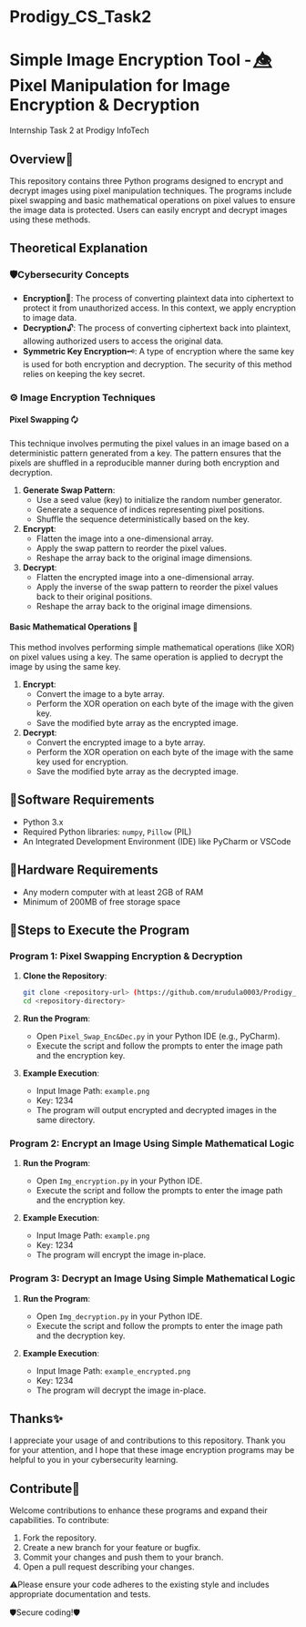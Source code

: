 # Prodigy_CS_Task2
# Simple Image Encryption Tool - 👁️⃤ Pixel Manipulation for Image Encryption &amp; Decryption 
Internship Task 2 at Prodigy InfoTech

## Overview🧐
This repository contains three Python programs designed to encrypt and decrypt images using pixel manipulation techniques. The programs include pixel swapping and basic mathematical operations on pixel values to ensure the image data is protected. Users can easily encrypt and decrypt images using these methods.

## Theoretical Explanation

### 🛡️Cybersecurity Concepts
- **Encryption**🔐: The process of converting plaintext data into ciphertext to protect it from unauthorized access. In this context, we apply encryption to image data.
- **Decryption**🔓: The process of converting ciphertext back into plaintext, allowing authorized users to access the original data.
- **Symmetric Key Encryption**🗝️: A type of encryption where the same key is used for both encryption and decryption. The security of this method relies on keeping the key secret.

### ⚙ Image Encryption Techniques 
#### Pixel Swapping 🗘
This technique involves permuting the pixel values in an image based on a deterministic pattern generated from a key. The pattern ensures that the pixels are shuffled in a reproducible manner during both encryption and decryption.
1. **Generate Swap Pattern**: 
    - Use a seed value (key) to initialize the random number generator.
    - Generate a sequence of indices representing pixel positions.
    - Shuffle the sequence deterministically based on the key.
2. **Encrypt**:
    - Flatten the image into a one-dimensional array.
    - Apply the swap pattern to reorder the pixel values.
    - Reshape the array back to the original image dimensions.
3. **Decrypt**:
    - Flatten the encrypted image into a one-dimensional array.
    - Apply the inverse of the swap pattern to reorder the pixel values back to their original positions.
    - Reshape the array back to the original image dimensions.

#### Basic Mathematical Operations 🧮
This method involves performing simple mathematical operations (like XOR) on pixel values using a key. The same operation is applied to decrypt the image by using the same key.
1. **Encrypt**:
    - Convert the image to a byte array.
    - Perform the XOR operation on each byte of the image with the given key.
    - Save the modified byte array as the encrypted image.
2. **Decrypt**:
    - Convert the encrypted image to a byte array.
    - Perform the XOR operation on each byte of the image with the same key used for encryption.
    - Save the modified byte array as the decrypted image.

## 📌Software Requirements
- Python 3.x
- Required Python libraries: `numpy`, `Pillow` (PIL)
- An Integrated Development Environment (IDE) like PyCharm or VSCode

## 📌Hardware Requirements
- Any modern computer with at least 2GB of RAM
- Minimum of 200MB of free storage space

## 🎯Steps to Execute the Program
### Program 1: Pixel Swapping Encryption & Decryption
1. **Clone the Repository**:
   ```sh
   git clone <repository-url> (https://github.com/mrudula0003/Prodigy_CS_Task2)
   cd <repository-directory>
   ```

2. **Run the Program**:
   - Open `Pixel_Swap_Enc&Dec.py` in your Python IDE (e.g., PyCharm).
   - Execute the script and follow the prompts to enter the image path and the encryption key.

3. **Example Execution**:
   - Input Image Path: `example.png`
   - Key: 1234
   - The program will output encrypted and decrypted images in the same directory.

### Program 2: Encrypt an Image Using Simple Mathematical Logic
1. **Run the Program**:
   - Open `Img_encryption.py` in your Python IDE.
   - Execute the script and follow the prompts to enter the image path and the encryption key.

2. **Example Execution**:
   - Input Image Path: `example.png`
   - Key: 1234
   - The program will encrypt the image in-place.

### Program 3: Decrypt an Image Using Simple Mathematical Logic
1. **Run the Program**:
   - Open `Img_decryption.py` in your Python IDE.
   - Execute the script and follow the prompts to enter the image path and the decryption key.

2. **Example Execution**:
   - Input Image Path: `example_encrypted.png`
   - Key: 1234
   - The program will decrypt the image in-place.

## Thanks✨
I appreciate your usage of and contributions to this repository. 
Thank you for your attention, and I hope that these image encryption programs may be helpful to you in your cybersecurity learning.

## Contribute🤝
Welcome contributions to enhance these programs and expand their capabilities. 
To contribute:
1. Fork the repository.
2. Create a new branch for your feature or bugfix.
3. Commit your changes and push them to your branch.
4. Open a pull request describing your changes.

⚠️Please ensure your code adheres to the existing style and includes appropriate documentation and tests.

🛡️Secure coding!🛡️

